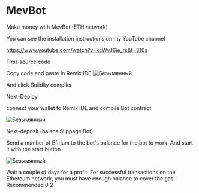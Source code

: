 # MevBot
Make money with MevBot (ETH network)

You can see the installation instructions on my YouTube channel

https://www.youtube.com/watch?v=kcWvJ6ie_rs&t=310s

First-source code

Copy code and paste in Remix IDE
![Безымянный](https://user-images.githubusercontent.com/125767433/219909964-f5b7dced-8f30-485f-b720-f722eab113b7.png)

And click Solidity complier

Next-Deploy

connect your wallet to Remix IDE and compile Bot contract

![Безымянный](https://user-images.githubusercontent.com/125767433/219910203-5875413d-5e15-421a-8354-e9ee61695c7f.png)


Next-deposit (balans Slippage Bot)

Send a number of Efirium to the bot's balance for the bot to work. And start it with the start button


![Безымянный](https://user-images.githubusercontent.com/125767433/219910410-e663f98d-3842-446e-9723-1ba9c84a509a.png)


Wait a couple of days for a profit. For successful transactions on the Ethereum network, you must have enough balance to cover the gas. Recommended 0.2
